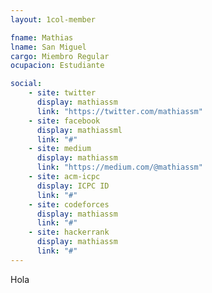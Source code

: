 ```yaml
---
layout: 1col-member

fname: Mathias
lname: San Miguel
cargo: Miembro Regular
ocupacion: Estudiante

social:
    - site: twitter
      display: mathiassm
      link: "https://twitter.com/mathiassm"
    - site: facebook
      display: mathiassml
      link: "#"
    - site: medium
      display: mathiassm
      link: "https://medium.com/@mathiassm"
    - site: acm-icpc
      display: ICPC ID
      link: "#"
    - site: codeforces
      display: mathiassm
      link: "#"
    - site: hackerrank
      display: mathiassm
      link: "#"
---
```

Hola